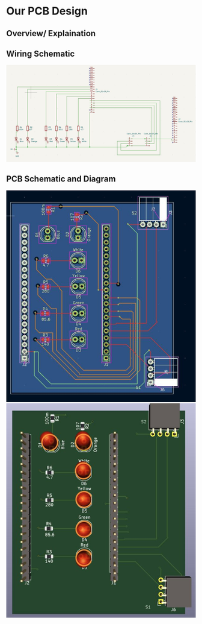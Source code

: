 # Our PCB Design

## Overview/ Explaination


## Wiring Schematic
![Wiring_Schematic](source/wiring.JPG)



## PCB Schematic and Diagram

![PCB_Diagram](source/pcb_diagram.JPG)
![PCB_Model](source/pcb.JPG)